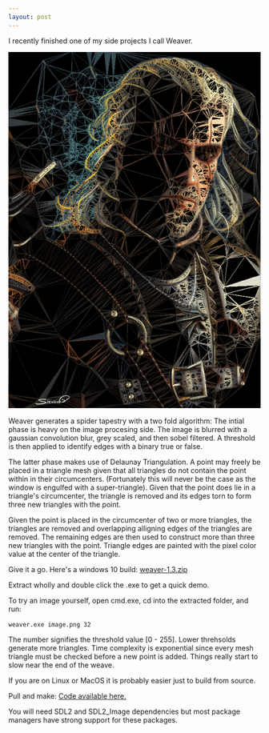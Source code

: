 ```yaml
---
layout: post
---
```


I recently finished one of my side projects I call Weaver.

![The White Wolf](/images/geralt.png)

Weaver generates a spider tapestry with a two fold algorithm: The intial phase
is heavy on the image procesing side. The image is blurred with a
gaussian convolution blur, grey scaled, and then sobel filtered.
A threshold is then applied to identify edges with a binary true or false.

The latter phase makes use of Delaunay Triangulation.
A point may freely be placed in a triangle mesh given that all triangles
do not contain the point within in their circumcenters. (Fortunately this will
never be the case as the window is engulfed with a super-triangle).
Given that the point does lie in a triangle's circumcenter, the triangle is
removed and its edges torn to form three new triangles with the point.

Given the point is placed in the circumcenter of two or more triangles, the
triangles are removed and overlapping alligning edges of the triangles are removed.
The remaining edges are then used to construct more than three new triangles with the point.
Triangle edges are painted with the pixel color value at the center of the triangle.

Give it a go. Here's a windows 10 build: [weaver-1.3.zip](https://github.com/glouw/weaver/releases/download/weaver-1.3/weaver-1.3.zip)

Extract wholly and double click the .exe to get a quick demo.

To try an image yourself, open cmd.exe, cd into the extracted folder, and run:

```
weaver.exe image.png 32
```

The number signifies the threshold value [0 - 255]. Lower threhsolds generate more triangles.
Time complexity is exponential since every mesh triangle must be checked before a
new point is added. Things really start to slow near the end of the weave.

If you are on Linux or MacOS it is probably easier just to build from source.

Pull and make: [Code available here.](https://github.com/glouw/weaver)

You will need SDL2 and SDL2_Image dependencies but most package managers
have strong support for these packages.

